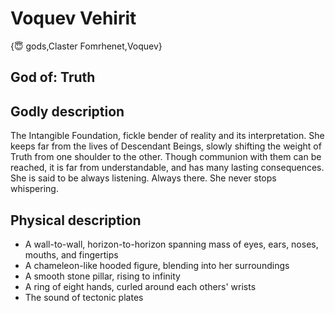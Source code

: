 # Voquev Vehirit

{😇 gods,Claster Fomrhenet,Voquev}

## **God of:** Truth

## **Godly description**
The Intangible Foundation, fickle bender of reality and its interpretation. She keeps far from the lives of Descendant Beings, slowly shifting the weight of Truth from one shoulder to the other. Though communion with them can be reached, it is far from understandable, and has many lasting consequences. She is said to be always listening. Always there. She never stops whispering.

## **Physical description**

- A wall-to-wall, horizon-to-horizon spanning mass of eyes, ears, noses, mouths, and fingertips
- A chameleon-like hooded figure, blending into her surroundings
- A smooth stone pillar, rising to infinity
- A ring of eight hands, curled around each others' wrists
- The sound of tectonic plates